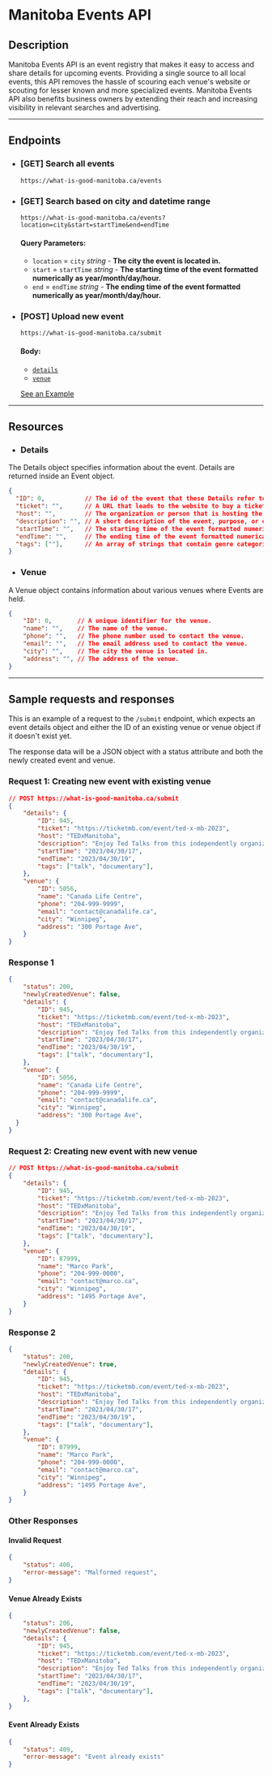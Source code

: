 # Manitoba Events API

## Description

Manitoba Events API is an event registry that makes it easy to access and share details for upcoming events. Providing a single source to all local events, this API removes the hassle of scouring each venue's website or scouting for lesser known and more specialized events. Manitoba Events API also benefits business owners by extending their reach and increasing visibility in relevant searches and advertising.

---

## Endpoints
- ### [GET] Search all events
    ```https://what-is-good-manitoba.ca/events```

- ### [GET] Search based on city and datetime range
    ```https://what-is-good-manitoba.ca/events?location=city&start=startTime&end=endTime```

    #### Query Parameters: 
    - `location` = `city` *string* - **The city the event is located in.**
    - `start` = `startTime` *string* - **The starting time of the event formatted numerically as year/month/day/hour.**
    - `end` = `endTime` *string* - **The ending time of the event formatted numerically as year/month/day/hour.**

- ### [POST] Upload new event
    ```https://what-is-good-manitoba.ca/submit```

    #### Body: 
    - [`details`](#details)
    - [`venue`](#venue)

    [See an Example](#sample-requests-and-responses)

---

## Resources

- ### Details
The Details object specifies information about the event. Details are returned inside an Event object.

```json
{
  "ID": 0,           // The id of the event that these Details refer to.
  "ticket": "",      // A URL that leads to the website to buy a ticket to the event.
  "host": "",        // The organization or person that is hosting the event.
  "description": "", // A short description of the event, purpose, or other details.
  "startTime": "",   // The starting time of the event formatted numerically as year/month/day/hour.
  "endTime": "",     // The ending time of the event formatted numerically as year/month/day/hour.
  "tags": [""],      // An array of strings that contain genre categories the event classifies as.
}
```

- ### Venue
A Venue object contains information about various venues where Events are held.

```json
{
    "ID": 0,       // A unique identifier for the venue.
    "name": "",    // The name of the venue.
    "phone": "",   // The phone number used to contact the venue.
    "email": "",   // The email address used to contact the venue.
    "city": "",    // The city the venue is located in.
    "address": "", // The address of the venue.
}
```

---

## Sample requests and responses
This is an example of a request to the `/submit` endpoint, which expects an event details object and either the ID of an existing venue or venue object if it doesn't exist yet. 

The response data will be a JSON object with a status attribute and both the newly created event and venue.

### Request 1: Creating new event with existing venue

```json
// POST https://what-is-good-manitoba.ca/submit
{
    "details": {
        "ID": 945,
        "ticket": "https://ticketmb.com/event/ted-x-mb-2023",
        "host": "TEDxManitoba",
        "description": "Enjoy Ted Talks from this independently organized TED event",
        "startTime": "2023/04/30/17",
        "endTime": "2023/04/30/19",
        "tags": ["talk", "documentary"],
    },
    "venue": {
        "ID": 5056,
        "name": "Canada Life Centre",
        "phone": "204-999-9999",
        "email": "contact@canadalife.ca",
        "city": "Winnipeg",
        "address": "300 Portage Ave", 
    }
}
```

### Response 1

```json
{
    "status": 200,
    "newlyCreatedVenue": false,
    "details": {
        "ID": 945,
        "ticket": "https://ticketmb.com/event/ted-x-mb-2023",
        "host": "TEDxManitoba",
        "description": "Enjoy Ted Talks from this independently organized TED event",
        "startTime": "2023/04/30/17",
        "endTime": "2023/04/30/19",
        "tags": ["talk", "documentary"],
    },
    "venue": {
        "ID": 5056,
        "name": "Canada Life Centre",
        "phone": "204-999-9999",
        "email": "contact@canadalife.ca",
        "city": "Winnipeg",
        "address": "300 Portage Ave", 
  }
}
```

### Request 2: Creating new event with new venue

```json
// POST https://what-is-good-manitoba.ca/submit
{
    "details": {
        "ID": 945,
        "ticket": "https://ticketmb.com/event/ted-x-mb-2023",
        "host": "TEDxManitoba",
        "description": "Enjoy Ted Talks from this independently organized TED event",
        "startTime": "2023/04/30/17",
        "endTime": "2023/04/30/19",
        "tags": ["talk", "documentary"],
    },
    "venue": {
        "ID": 87999,
        "name": "Marco Park",
        "phone": "204-999-0000",
        "email": "contact@marco.ca",
        "city": "Winnipeg",
        "address": "1495 Portage Ave", 
    }
}
```

### Response 2

```json
{
    "status": 200,
    "newlyCreatedVenue": true,
    "details": {
        "ID": 945,
        "ticket": "https://ticketmb.com/event/ted-x-mb-2023",
        "host": "TEDxManitoba",
        "description": "Enjoy Ted Talks from this independently organized TED event",
        "startTime": "2023/04/30/17",
        "endTime": "2023/04/30/19",
        "tags": ["talk", "documentary"],
    },
    "venue": {
        "ID": 87999,
        "name": "Marco Park",
        "phone": "204-999-0000",
        "email": "contact@marco.ca",
        "city": "Winnipeg",
        "address": "1495 Portage Ave", 
    }
}
```

### Other Responses

#### Invalid Request
```json
{
    "status": 400,
    "error-message": "Malformed request",
}
```

#### Venue Already Exists
```json
{
    "status": 206,
    "newlyCreatedVenue": false,
    "details": {
        "ID": 945,
        "ticket": "https://ticketmb.com/event/ted-x-mb-2023",
        "host": "TEDxManitoba",
        "description": "Enjoy Ted Talks from this independently organized TED event",
        "startTime": "2023/04/30/17",
        "endTime": "2023/04/30/19",
        "tags": ["talk", "documentary"],
    },
}
```

#### Event Already Exists
```json
{
    "status": 409,
    "error-message": "Event already exists"
}
